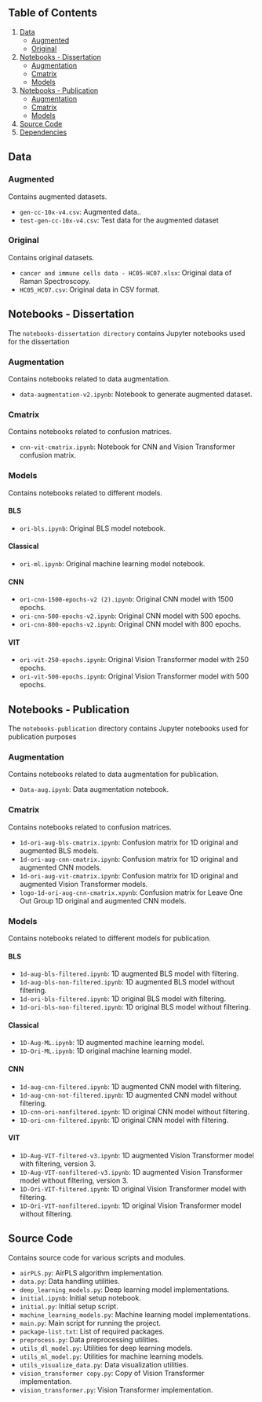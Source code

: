 ## Table of Contents
1. [Data](#data)
    - [Augmented](#augmented)
    - [Original](#original)
2. [Notebooks - Dissertation](#notebooks-dissertation)
    - [Augmentation](#augmentation)
    - [Cmatrix](#cmatrix)
    - [Models](#models)
3. [Notebooks - Publication](#notebooks-publication)
    - [Augmentation](#augmentation-1)
    - [Cmatrix](#cmatrix-1)
    - [Models](#models-1)
4. [Source Code](#source-code)
5. [Dependencies](#dependencies)

## Data
### Augmented
Contains augmented datasets.
- `gen-cc-10x-v4.csv`: Augmented data..
- `test-gen-cc-10x-v4.csv`:  Test data for the augmented dataset

### Original
Contains original datasets.
- `cancer and immune cells data - HC05-HC07.xlsx`: Original data of Raman Spectroscopy.
- `HC05_HC07.csv`: Original data in CSV format.

## Notebooks - Dissertation
The `notebooks-dissertation directory` contains Jupyter notebooks used for the dissertation
### Augmentation
Contains notebooks related to data augmentation.
- `data-augmentation-v2.ipynb`: Notebook to generate augmented dataset.

### Cmatrix
Contains notebooks related to confusion matrices.
- `cnn-vit-cmatrix.ipynb`: Notebook for CNN and Vision Transformer confusion matrix.

### Models
Contains notebooks related to different models.
#### BLS
- `ori-bls.ipynb`: Original BLS model notebook.

#### Classical
- `ori-ml.ipynb`: Original machine learning model notebook.

#### CNN
- `ori-cnn-1500-epochs-v2 (2).ipynb`: Original CNN model with 1500 epochs.
- `ori-cnn-500-epochs-v2.ipynb`: Original CNN model with 500 epochs.
- `ori-cnn-800-epochs-v2.ipynb`: Original CNN model with 800 epochs.

#### VIT
- `ori-vit-250-epochs.ipynb`: Original Vision Transformer model with 250 epochs.
- `ori-vit-500-epochs.ipynb`: Original Vision Transformer model with 500 epochs.

## Notebooks - Publication
The `notebooks-publication` directory contains Jupyter notebooks used for publication purposes
### Augmentation
Contains notebooks related to data augmentation for publication.
- `Data-aug.ipynb`: Data augmentation notebook.

### Cmatrix
Contains notebooks related to confusion matrices.
- `1d-ori-aug-bls-cmatrix.ipynb`: Confusion matrix for 1D original and augmented BLS models.
- `1d-ori-aug-cnn-cmatrix.ipynb`: Confusion matrix for 1D original and augmented CNN models.
- `1d-ori-aug-vit-cmatrix.ipynb`: Confusion matrix for 1D original and augmented Vision Transformer models.
- `logo-1d-ori-aug-cnn-cmatrix.xpynb`: Confusion matrix for Leave One Out Group 1D original and augmented CNN models.

### Models
Contains notebooks related to different models for publication.
#### BLS
- `1d-aug-bls-filtered.ipynb`: 1D augmented BLS model with filtering.
- `1d-aug-bls-non-filtered.ipynb`: 1D augmented BLS model without filtering.
- `1d-ori-bls-filtered.ipynb`: 1D original BLS model with filtering.
- `1d-ori-bls-non-filtered.ipynb`: 1D original BLS model without filtering.

#### Classical
- `1D-Aug-ML.ipynb`: 1D augmented machine learning model.
- `1D-Ori-ML.ipynb`: 1D original machine learning model.

#### CNN
- `1d-aug-cnn-filtered.ipynb`: 1D augmented CNN model with filtering.
- `1d-aug-cnn-not-filtered.ipynb`: 1D augmented CNN model without filtering.
- `1D-cnn-ori-nonfiltered.ipynb`: 1D original CNN model without filtering.
- `1D-ori-cnn-filtered.ipynb`: 1D original CNN model with filtering.

#### VIT
- `1D-Aug-VIT-filtered-v3.ipynb`: 1D augmented Vision Transformer model with filtering, version 3.
- `1D-Aug-VIT-nonfiltered-v3.ipynb`: 1D augmented Vision Transformer model without filtering, version 3.
- `1D-Ori-VIT-filtered.ipynb`: 1D original Vision Transformer model with filtering.
- `1D-Ori-VIT-nonfiltered.ipynb`: 1D original Vision Transformer model without filtering.

## Source Code
Contains source code for various scripts and modules.
- `airPLS.py`: AirPLS algorithm implementation.
- `data.py`: Data handling utilities.
- `deep_learning_models.py`: Deep learning model implementations.
- `initial.ipynb`: Initial setup notebook.
- `initial.py`: Initial setup script.
- `machine_learning_models.py`: Machine learning model implementations.
- `main.py`: Main script for running the project.
- `package-list.txt`: List of required packages.
- `preprocess.py`: Data preprocessing utilities.
- `utils_dl_model.py`: Utilities for deep learning models.
- `utils_ml_model.py`: Utilities for machine learning models.
- `utils_visualize_data.py`: Data visualization utilities.
- `vision_transformer copy.py`: Copy of Vision Transformer implementation.
- `vision_transformer.py`: Vision Transformer implementation.
